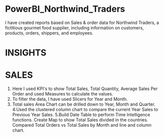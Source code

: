 # PowerBI_Northwind_Traders
I have created reports based on Sales & order data for Northwind Traders, a fictitious gourmet food supplier, including information on customers, products, orders, shippers, and employees.

# INSIGHTS

# SALES
   1. Here I used KPI's to show Total Sales, Total Quantity, Average Sales Per Order and used Measures to calculate the values.
   2. To filter the data, I have used Slicers for Year and Month.
   3. Total sales Area Chart can be drilled down to Year, Month and Quarter.
   4.Used the clustered column chart to compare the current Year Sales to Previous Year Sales.
   5.Build Date Table to perform Time Intelligence functions.
   Create Map to show Total Sales divided in the countries.
   Compared Total Orders vs Total Sales by Month and line and column chart.


